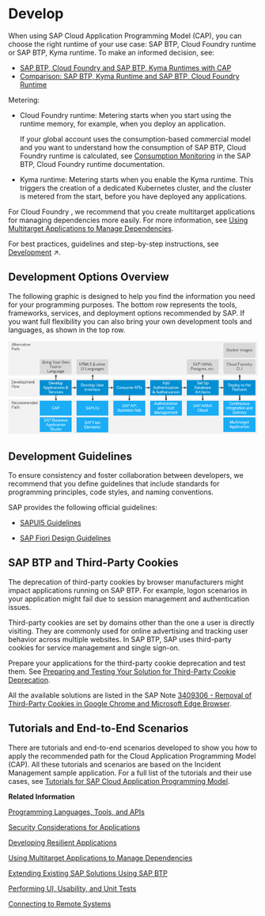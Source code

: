<!-- loio7e306865dadb4473a4d66d81b7d83004 -->

# Develop

When using SAP Cloud Application Programming Model \(CAP\), you can choose the right runtime of your use case: SAP BTP, Cloud Foundry runtime or SAP BTP, Kyma runtime. To make an informed decision, see:

-   [SAP BTP, Cloud Foundry and SAP BTP, Kyma Runtimes with CAP](sap-btp-cloud-foundry-and-sap-btp-kyma-runtimes-with-cap-0f9cfe9.md)
-   [Comparison: SAP BTP, Kyma Runtime and SAP BTP, Cloud Foundry Runtime](https://help.sap.com/docs/btp/comparison-btp-runtimes/runtime-comparison?version=Cloud)



Metering:

-   Cloud Foundry runtime: Metering starts when you start using the runtime memory, for example, when you deploy an application.

    If your global account uses the consumption-based commercial model and you want to understand how the consumption of SAP BTP, Cloud Foundry runtime is calculated, see [Consumption Monitoring](https://help.sap.com/docs/cf-runtime/cloud-foundry-runtime/monitoring-and-troubleshooting?version=Cloud) in the SAP BTP, Cloud Foundry runtime documentation.

-   Kyma runtime: Metering starts when you enable the Kyma runtime. This triggers the creation of a dedicated Kubernetes cluster, and the cluster is metered from the start, before you have deployed any applications.




For Cloud Foundry , we recommend that you create multitarget applications for managing dependencies more easily. For more information, see [Using Multitarget Applications to Manage Dependencies](using-multitarget-applications-to-manage-dependencies-41184aa.md).

For best practices, guidelines and step-by-step instructions, see [Development](https://help.sap.com/viewer/65de2977205c403bbc107264b8eccf4b/Cloud/en-US/c2fec62b49fa43b8bd945c85ecc2e5bd.html "Develop and run business applications on SAP Business Technology Platform (SAP BTP) using our cloud application programming model, APIs, services, tools, and capabilities.") :arrow_upper_right:.



<a name="loio7e306865dadb4473a4d66d81b7d83004__section_wqt_z5l_tnb"/>

## Development Options Overview

The following graphic is designed to help you find the information you need for your programming purposes. The bottom row represents the tools, frameworks, services, and deployment options recommended by SAP. If you want full flexibility you can also bring your own development tools and languages, as shown in the top row.

![](images/Image_Map_Development_Options_Overview_d716bab.png)



<a name="loio7e306865dadb4473a4d66d81b7d83004__section_fnv_kb3_r2b"/>

## Development Guidelines

To ensure consistency and foster collaboration between developers, we recommend that you define guidelines that include standards for programming principles, code styles, and naming conventions.

SAP provides the following official guidelines:

-   [SAPUI5 Guidelines](https://sapui5.netweaver.ondemand.com/sdk/#/topic)

-   [SAP Fiori Design Guidelines](https://experience.sap.com/fiori-design/)




<a name="loio7e306865dadb4473a4d66d81b7d83004__section_lbt_hjp_dcc"/>

## SAP BTP and Third-Party Cookies

The deprecation of third-party cookies by browser manufacturers might impact applications running on SAP BTP. For example, logon scenarios in your application might fail due to session management and authentication issues.

Third-party cookies are set by domains other than the one a user is directly visiting. They are commonly used for online advertising and tracking user behavior across multiple websites. In SAP BTP, SAP uses third-party cookies for service management and single sign-on.

Prepare your applications for the third-party cookie deprecation and test them. See [Preparing and Testing Your Solution for Third-Party Cookie Deprecation](https://help.sap.com/docs/BTP/65de2977205c403bbc107264b8eccf4b/70d545de1931484c9efbc2cda6519fa7.html).

All the available solutions are listed in the SAP Note [3409306 - Removal of Third-Party Cookies in Google Chrome and Microsoft Edge Browser](https://me.sap.com/notes/3409306).



<a name="loio7e306865dadb4473a4d66d81b7d83004__section_e41_5x1_mcc"/>

## Tutorials and End-to-End Scenarios

There are tutorials and end-to-end scenarios developed to show you how to apply the recommended path for the Cloud Application Programming Model \(CAP\). All these tutorials and scenarios are based on the Incident Management sample application. For a full list of the tutorials and their use cases, see [Tutorials for SAP Cloud Application Programming Model](tutorials-for-sap-cloud-application-programming-model-eb7420a.md).

**Related Information**  


[Programming Languages, Tools, and APIs](programming-languages-tools-and-apis-70bbcb4.md "")

[Security Considerations for Applications](security-considerations-for-applications-a73f6ff.md "When building applications, use the security features of SAP BTP, such as protection from web attacks. We recommend that your developers configure and deploy application-based security artifacts containing authorizations, and administrators assign these authorizations using the cockpit. SAP BTP offers platform roles that help you ensure a segregation of duties, such as between app development and administration.")

[Developing Resilient Applications](developing-resilient-applications-b1b929a.md "Our best practices about resilient application design help you to make your applications running on SAP BTP stable and highly available.")

[Using Multitarget Applications to Manage Dependencies](using-multitarget-applications-to-manage-dependencies-41184aa.md "One challenge of moving into the cloud is deploying applications that consist of multiple interconnected components.")

[Extending Existing SAP Solutions Using SAP BTP](extending-existing-sap-solutions-using-sap-btp-40aa232.md "SAP BTP offers services, tools, and capabilities to develop, extend, or integrate business applications in the cloud. You can implement additional workflows or modules on top of existing solutions, which lets you benefit from out-of-the-box security, inherited data access governance, user interface embedding, and so on.")

[Performing UI, Usability, and Unit Tests](performing-ui-usability-and-unit-tests-50a7c7d.md "You should always conduct careful testing to ensure that your application is of high quality. Create a release candidate to propagate throughout your landscape.")

[Connecting to Remote Systems](connecting-to-remote-systems-d61a5fc.md "")

